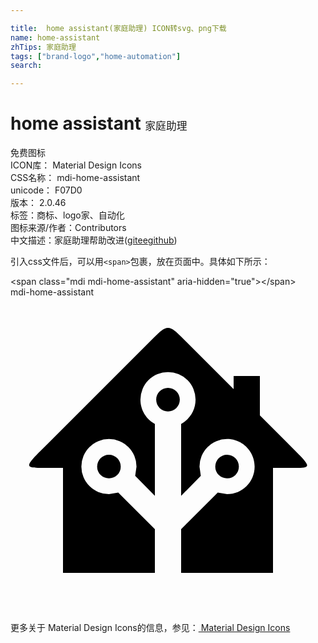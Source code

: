 ```yaml
---

title:  home assistant(家庭助理) ICON转svg、png下载
name: home-assistant
zhTips: 家庭助理
tags: ["brand-logo","home-automation"]
search: 

---
```


# home assistant  <small style="font-size: 60%;font-weight: 100">家庭助理</small>


<div class="detail-page">
<p>
<span><span class="badge-success badge">免费图标</span> </span>
<br/>
<span>
ICON库：
<span class="badge-secondary badge">Material Design Icons</span> 
</span>
<br/>
<span>
CSS名称：
<span class="badge-secondary badge">mdi-home-assistant</span> 
</span>
<br/>
<span>
unicode：
<span class="badge-secondary badge">F07D0</span> 
<copy-btn content='F07D0' btn-title=""></copy-btn>
<copy-btn :content='String.fromCodePoint(parseInt("F07D0", 16))' btn-title="复制U"></copy-btn>
</span>
<br/>
<span>
版本：
<span class="badge-secondary badge">2.0.46</span> 
</span><br/><span>标签：<span class="badge-light badge"><router-link to="/tags/brand-logo.html">商标、logo</router-link></span><span class="badge-light badge"><router-link to="/tags/home-automation.html">家、自动化</router-link></span></span>
<br/>
<span>图标来源/作者：<span class="badge-light badge">Contributors</span></span> 
<br/>
<span class="zh-detail">中文描述：<span class="badge-primary badge">家庭助理</span><span class="help-link"><span>帮助改进</span>(<a href="https://gitee.com/liuwave/icon-helper/edit/master/json/material/home-assistant.json" target="_blank" rel="noopener noreferrer">gitee</a><a href="https://github.com/liuwave/icon-helper/edit/master/json/material/home-assistant.json" target="_blank" rel="noopener noreferrer">github</a></span>)</span><br/>
</p>
</div>
<div class="alert alert-dark">
  <i class="mdi mdi-home-assistant mdi-48px"></i>
  <i class="mdi mdi-home-assistant mdi-36px"></i>
  <i class="mdi mdi-home-assistant mdi-24px"></i>
  <i class="mdi mdi-home-assistant mdi-18px"></i>
</div>
<div>
  <p>引入css文件后，可以用<code>&lt;span&gt;</code>包裹，放在页面中。具体如下所示：    
  </p>
  <div class="alert alert-primary" style="font-size: 14px">
    &lt;span class="mdi mdi-home-assistant" aria-hidden="true"&gt;&lt;/span&gt;
    <copy-btn content='<span class="mdi mdi-home-assistant" aria-hidden="true"></span>'></copy-btn>
  </div>
  <div class="alert alert-secondary">
    <i class="mdi mdi-home-assistant"
    style="font-size: 24px"
    aria-hidden="true"></i> mdi-home-assistant
    <copy-btn content="mdi-home-assistant" btn-title="复制图标名称"></copy-btn>
  </div>
</div>
<div id="svg" class="svg-wrap">
<svg xmlns="http://www.w3.org/2000/svg" viewBox="0 0 24 24"><path d="M21.8,13H20V21H13V17.67L15.79,14.88L16.5,15C17.66,15 18.6,14.06 18.6,12.9C18.6,11.74 17.66,10.8 16.5,10.8A2.1,2.1 0 0,0 14.4,12.9L14.5,13.61L13,15.13V9.65C13.66,9.29 14.1,8.6 14.1,7.8A2.1,2.1 0 0,0 12,5.7A2.1,2.1 0 0,0 9.9,7.8C9.9,8.6 10.34,9.29 11,9.65V15.13L9.5,13.61L9.6,12.9A2.1,2.1 0 0,0 7.5,10.8A2.1,2.1 0 0,0 5.4,12.9A2.1,2.1 0 0,0 7.5,15L8.21,14.88L11,17.67V21H4V13H2.25C1.83,13 1.42,13 1.42,12.79C1.43,12.57 1.85,12.15 2.28,11.72L11,3C11.33,2.67 11.67,2.33 12,2.33C12.33,2.33 12.67,2.67 13,3L17,7V6H19V9L21.78,11.78C22.18,12.18 22.59,12.59 22.6,12.8C22.6,13 22.2,13 21.8,13M7.5,12A0.9,0.9 0 0,1 8.4,12.9A0.9,0.9 0 0,1 7.5,13.8A0.9,0.9 0 0,1 6.6,12.9A0.9,0.9 0 0,1 7.5,12M16.5,12C17,12 17.4,12.4 17.4,12.9C17.4,13.4 17,13.8 16.5,13.8A0.9,0.9 0 0,1 15.6,12.9A0.9,0.9 0 0,1 16.5,12M12,6.9C12.5,6.9 12.9,7.3 12.9,7.8C12.9,8.3 12.5,8.7 12,8.7C11.5,8.7 11.1,8.3 11.1,7.8C11.1,7.3 11.5,6.9 12,6.9Z" /></svg>
</div>
<detail full-name='mdi-home-assistant'></detail>
    
<div><p>更多关于 Material Design Icons的信息，参见：<a target="_blank" href="https://iconhelper.cn/material.html"> Material Design Icons</a>
</p></div>

